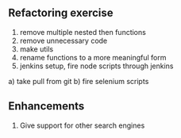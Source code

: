 ## Refactoring exercise

1) remove multiple nested then functions
2) remove unnecessary code
3) make utils
4) rename functions to a more meaningful form
5) jenkins setup, fire node scripts through jenkins

 a) take pull from git
 b) fire selenium scripts

## Enhancements
1) Give support for other search engines
